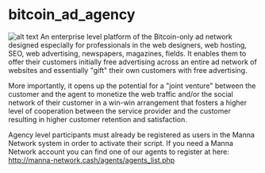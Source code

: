 
# bitcoin_ad_agency

![alt text](http://manna-network.com/images3.jpeg "Logo Title Text 1")
An enterprise level platform of the Bitcoin-only ad network designed especially for professionals in the web designers, web hosting, SEO, web advertising, newspapers, magazines, fields. It enables them to offer their customers initially free advertising across an entire ad network of websites and essentially "gift" their own customers with free advertising. 

More importantly, it opens up the potential for a "joint venture" between the customer and the agent to monetize the web traffic and/or the social network of their customer in a win-win arrangement that fosters a higher level of cooperation between the service provider and the customer resulting in higher customer retention and satisfaction. 

Agency level participants must already be registered as users in the Manna Network system in order to activate their script. If you need a Manna Network account you can find one of our agents to register at here: <a target="_blank" href="http://manna-network.cash/agents/agents_list.php">http://manna-network.cash/agents/agents_list.php</a>







